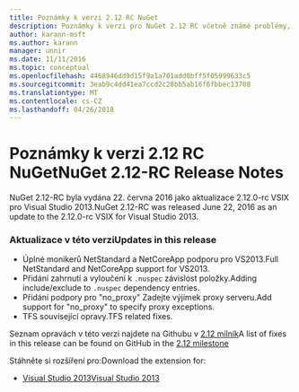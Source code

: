```yaml
---
title: Poznámky k verzi 2.12 RC NuGet
description: Poznámky k verzi pro NuGet 2.12 RC včetně známé problémy, opravy chyb, přidaných funkcí a chcete.
author: karann-msft
ms.author: karann
manager: unnir
ms.date: 11/11/2016
ms.topic: conceptual
ms.openlocfilehash: 4468946dd9d15f9a1a701add0bff5f05999633c5
ms.sourcegitcommit: 3eab9c4dd41ea7ccd2c28bb5ab16f6fbbec13708
ms.translationtype: MT
ms.contentlocale: cs-CZ
ms.lasthandoff: 04/26/2018
---
```

# <a name="nuget-212-rc-release-notes"></a><span data-ttu-id="9ee3e-103">Poznámky k verzi 2.12 RC NuGet</span><span class="sxs-lookup"><span data-stu-id="9ee3e-103">NuGet 2.12-RC Release Notes</span></span>

<span data-ttu-id="9ee3e-104">NuGet 2.12-RC byla vydána 22. června 2016 jako aktualizace 2.12.0-rc VSIX pro Visual Studio 2013.</span><span class="sxs-lookup"><span data-stu-id="9ee3e-104">NuGet 2.12-RC was released June 22, 2016 as an update to the 2.12.0-rc VSIX for Visual Studio 2013.</span></span>

### <a name="updates-in-this-release"></a><span data-ttu-id="9ee3e-105">Aktualizace v této verzi</span><span class="sxs-lookup"><span data-stu-id="9ee3e-105">Updates in this release</span></span>

* <span data-ttu-id="9ee3e-106">Úplné monikerů NetStandard a NetCoreApp podporu pro VS2013.</span><span class="sxs-lookup"><span data-stu-id="9ee3e-106">Full NetStandard  and NetCoreApp support for VS2013.</span></span>
* <span data-ttu-id="9ee3e-107">Přidání zahrnutí a vyloučení k `.nuspec` závislost položky.</span><span class="sxs-lookup"><span data-stu-id="9ee3e-107">Adding include/exclude to `.nuspec` dependency entries.</span></span>
* <span data-ttu-id="9ee3e-108">Přidání podpory pro "no_proxy" Zadejte výjimek proxy serveru.</span><span class="sxs-lookup"><span data-stu-id="9ee3e-108">Add support for "no_proxy" to specify proxy exceptions.</span></span>
* <span data-ttu-id="9ee3e-109">TFS související opravy.</span><span class="sxs-lookup"><span data-stu-id="9ee3e-109">TFS related fixes.</span></span>

<span data-ttu-id="9ee3e-110">Seznam opravách v této verzi najdete na Githubu v [2.12 milník](https://github.com/NuGet/Home/issues?q=milestone%3A2.12+is%3Aclosed)</span><span class="sxs-lookup"><span data-stu-id="9ee3e-110">A list of fixes in this release can be found on GitHub in the [2.12 milestone](https://github.com/NuGet/Home/issues?q=milestone%3A2.12+is%3Aclosed)</span></span>

<span data-ttu-id="9ee3e-111">Stáhněte si rozšíření pro:</span><span class="sxs-lookup"><span data-stu-id="9ee3e-111">Download the extension for:</span></span>

* [<span data-ttu-id="9ee3e-112">Visual Studio 2013</span><span class="sxs-lookup"><span data-stu-id="9ee3e-112">Visual Studio 2013</span></span>](https://dist.nuget.org/visualstudio-2013-vsix/v2.12.0-rc/NuGet.Tools.vsix)
